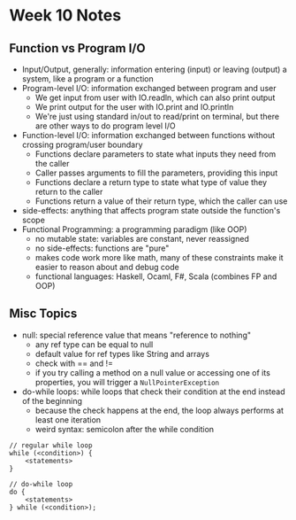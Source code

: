 # Week 10 Notes

## Function vs Program I/O

- Input/Output, generally: information entering (input) or leaving (output) a system, like
  a program or a function
- Program-level I/O: information exchanged between program and user
    - We get input from user with IO.readln, which can also print output
    - We print output for the user with IO.print and IO.println
    - We're just using standard in/out to read/print on terminal, but there are
      other ways to do program level I/O
- Function-level I/O: information exchanged between functions without crossing
  program/user boundary
    - Functions declare parameters to state what inputs they need from the caller
    - Caller passes arguments to fill the parameters, providing this input
    - Functions declare a return type to state what type of value they return to the caller
    - Functions return a value of their return type, which the caller can use
- side-effects: anything that affects program state outside the function's scope
- Functional Programming: a programming paradigm (like OOP)
    - no mutable state: variables are constant, never reassigned
    - no side-effects: functions are "pure"
    - makes code work more like math, many of these constraints make it easier to
      reason about and debug code
    - functional languages: Haskell, Ocaml, F#, Scala (combines FP and OOP)

## Misc Topics

- null: special reference value that means "reference to nothing"
    - any ref type can be equal to null
    - default value for ref types like String and arrays
    - check with == and !=
    - if you try calling a method on a null value or accessing one of its properties, you
      will trigger a `NullPointerException`
- do-while loops: while loops that check their condition at the end instead of the beginning
    - because the check happens at the end, the loop always performs at least one iteration
    - weird syntax: semicolon after the while condition

```
// regular while loop
while (<condition>) {
    <statements>
}

// do-while loop
do {
    <statements>
} while (<condition>);
```










